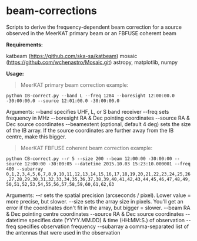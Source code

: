 # beam-corrections
Scripts to derive the frequency-dependent beam correction for a source observed in the MeerKAT primary beam or an FBFUSE coherent beam

**Requirements:**

katbeam (https://github.com/ska-sa/katbeam)
mosaic (https://github.com/wchenastro/Mosaic.git)
astropy, matplotlib, numpy

**Usage:**

>MeerKAT primary beam correction example:

`python IB-correct.py --band L --freq 1284 --boresight 12:00:00.0 -30:00:00.0 --source 12:01:00.0 -30:00:00.0`

Arguments:  --band specifies UHF, L, or S band receiver
            --freq sets frequency in MHz
            --boresight RA & Dec pointing coordinates
            --source RA & Dec source coordinates
            --beamextent (optional, default 4 deg) sets the size of the IB array. If the source coordinates are further away from the IB centre, make this bigger.

>MeerKAT FBFUSE coherent beam correction example:

`python CB-correct.py --r 5 --size 200 --beam 12:00:00 -30:00:00 --source 12:00:00 -30:00:05 --datetime 2015.10.03 15:23:10.000001 --freq 400 --subarray 0,1,2,3,4,5,6,7,8,9,10,11,12,13,14,15,16,17,18,19,20,21,22,23,24,25,26,27,28,29,30,31,32,33,34,35,36,37,38,39,40,41,42,43,44,45,46,47,48,49,50,51,52,53,54,55,56,57,58,59,60,61,62,63`

Arguments:  --r sets the spatial precision (arcseconds / pixel). Lower value = more precise, but slower.
            --size sets the array size in pixels. You'll get an error if the coordinates don't fit in the array, but bigger = slower.
            --beam RA & Dec pointing centre coordinates
            --source RA & Dec source coordinates
            --datetime specifies date (YYYY.MM.DD) & time (HH:MM:S.) of observation
            --freq specifies observation frequency
            --subarray a comma-separated list of the antennas that were used in the observation
